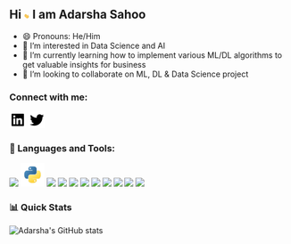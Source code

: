 ## Hi <img src="https://raw.githubusercontent.com/ABSphreak/ABSphreak/master/gifs/Hi.gif" width="10px"> I am Adarsha Sahoo




- 😄 Pronouns: He/Him
- 👀 I’m interested in Data Science and AI
- 🌱 I’m currently learning how to implement various ML/DL algorithms to get valuable insights for business
- 💞️ I’m looking to collaborate on ML, DL & Data Science project

### Connect with me:

<a href="https://www.linkedin.com/in/adarsha-sahoo/"><img src="https://raw.githubusercontent.com/Automattic/social-logos/master/svg-min/linkedin.svg" width="30px" /></a>
<a href="https://twitter.com/adarsha05"><img src="https://raw.githubusercontent.com/Automattic/social-logos/master/svg-min/twitter-alt.svg" width="30px" /></a>

### 🔨 Languages and Tools:

<p align="left">
<a href="https://www.microsoft.com/en-in/microsoft-365/excel" target="_blank"><img height="37" src="https://img.flaticon.com/icons/png/512/888/888850.png?size=1200x630f&pad=10,10,10,10&ext=png&bg=FFFFFFFF"></a>  
<a href="https://www.python.org/" target="_blank"><img height="43" src="https://raw.githubusercontent.com/github/explore/80688e429a7d4ef2fca1e82350fe8e3517d3494d/topics/python/python.png"></a>
<a href="https://www.mysql.com/" target="_blank"><img height="52" src="https://brandeps.com/logo-download/M/MySQL-logo-vector-01.svg"></a>  
<a href="https://numpy.org/" target="_blank"><img height="40" src="https://numpy.org/images/logos/numpy.svg"></a>
<a href="https://pandas.pydata.org/" target="_blank"><img height="40" src="https://pbs.twimg.com/profile_images/1187765724451868673/uVw1PWA7_400x400.png"></a>
<a href="https://matplotlib.org/" target="_blank"><img height="37" src="https://www.opensourceforu.com/wp-content/uploads/2017/01/Illustration-2D-Plotting.jpg"></a>
<a href="https://seaborn.pydata.org/" target="_blank"><img height="38" src="https://i1.wp.com/cmdlinetips.com/wp-content/uploads/2020/09/Seaborn_logo.png?fit=234%2C246&ssl=1"></a>
<a href="https://scikit-learn.org/stable/" target="_blank"><img height="40" src="https://technopremium.com/blog/wp-content/uploads/2019/08/1200px-Scikit_learn_logo_small.svg.png"></a>
<a href="https://public.tableau.com/profile/adarsha.sahoo#!/?newProfile=&activeTab=0" target="_blank"><img height="40" src="https://pbs.twimg.com/profile_images/1268207088683020288/d9agkn4h_400x400.jpg"></a> 
<a href="https://www.tensorflow.org/" target="_blank"><img height="37" src="https://www.tensorflow.org/resources/images/tf-logo-card-16x9.png"></a>
<a href="https://keras.io/" target="_blank"><img height="35" src="https://upload.wikimedia.org/wikipedia/commons/thumb/a/ae/Keras_logo.svg/1200px-Keras_logo.svg.png"></a>
</p>

### 📊 Quick Stats
![Adarsha's GitHub stats](https://github-readme-stats.vercel.app/api?username=Adarsha-10&show_icons=true&theme=tokyonight)


